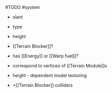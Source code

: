 #TODO 
#system 

- slant
- type 
- height
- [[Terrain Blocker]]?
- has [[Energy]] or [[Warp fuel]]?

- correspond to vertices of [[Terrain Module]]s

- height - dependent model texturing

- +[[Terrain Blocker]] colliders